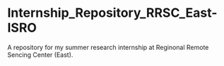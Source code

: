 # Internship_Repository_RRSC_East-ISRO

A repository for my summer research internship at Reginonal Remote Sencing Center (East).
